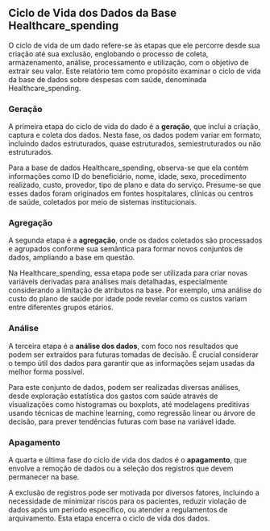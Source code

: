 ## Ciclo de Vida dos Dados da Base Healthcare_spending

O ciclo de vida de um dado refere-se às etapas que ele percorre desde sua criação até sua exclusão, englobando o processo de coleta, armazenamento, análise, processamento e utilização, com o objetivo de extrair seu valor. Este relatório tem como propósito examinar o ciclo de vida da base de dados sobre despesas com saúde, denominada Healthcare_spending.

### Geração

A primeira etapa do ciclo de vida do dado é a **geração**, que inclui a criação, captura e coleta dos dados. Nesta fase, os dados podem variar em formato, incluindo dados estruturados, quase estruturados, semiestruturados ou não estruturados. 

Para a base de dados Healthcare_spending, observa-se que ela contém informações como ID do beneficiário, nome, idade, sexo, procedimento realizado, custo, provedor, tipo de plano e data do serviço. Presume-se que esses dados foram originados em fontes hospitalares, clínicas ou centros de saúde, coletados por meio de sistemas institucionais.

### Agregação

A segunda etapa é a **agregação**, onde os dados coletados são processados e agrupados conforme sua semântica para formar novos conjuntos de dados, ampliando a base em questão. 

Na Healthcare_spending, essa etapa pode ser utilizada para criar novas variáveis derivadas para análises mais detalhadas, especialmente considerando a limitação de atributos na base. Por exemplo, uma análise do custo do plano de saúde por idade pode revelar como os custos variam entre diferentes grupos etários.

### Análise

A terceira etapa é a **análise dos dados**, com foco nos resultados que podem ser extraídos para futuras tomadas de decisão. É crucial considerar o tempo útil dos dados para garantir que as informações sejam usadas da melhor forma possível.

Para este conjunto de dados, podem ser realizadas diversas análises, desde exploração estatística dos gastos com saúde através de visualizações como histogramas ou boxplots, até modelagens preditivas usando técnicas de machine learning, como regressão linear ou árvore de decisão, para prever tendências futuras com base na variável idade.

### Apagamento

A quarta e última fase do ciclo de vida dos dados é o **apagamento**, que envolve a remoção de dados ou a seleção dos registros que devem permanecer na base.

A exclusão de registros pode ser motivada por diversos fatores, incluindo a necessidade de minimizar riscos para os pacientes, reduzir violação de dados após um período específico, ou atender a regulamentos de arquivamento. Esta etapa encerra o ciclo de vida dos dados.
